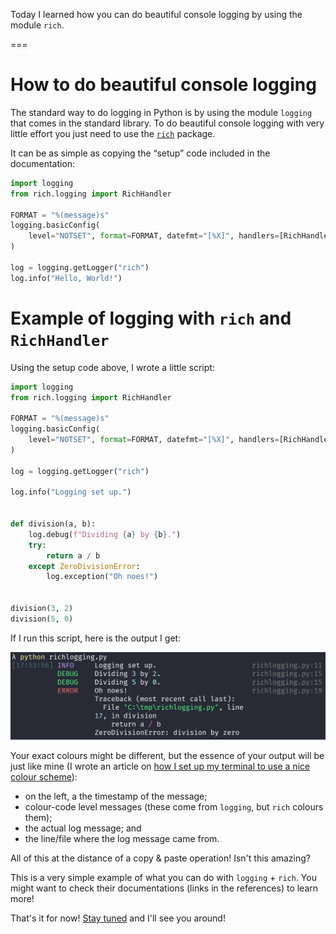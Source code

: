 Today I learned how you can do beautiful console logging by using the module `rich`.

===


# How to do beautiful console logging

The standard way to do logging in Python is by using the module `logging` that comes in the standard library.
To do beautiful console logging with very little effort you just need to use the [`rich`][rich] package.

It can be as simple as copying the “setup” code included in the documentation:

```py
import logging
from rich.logging import RichHandler

FORMAT = "%(message)s"
logging.basicConfig(
    level="NOTSET", format=FORMAT, datefmt="[%X]", handlers=[RichHandler()]
)

log = logging.getLogger("rich")
log.info("Hello, World!")
```


# Example of logging with `rich` and `RichHandler`

Using the setup code above, I wrote a little script:

```py
import logging
from rich.logging import RichHandler

FORMAT = "%(message)s"
logging.basicConfig(
    level="NOTSET", format=FORMAT, datefmt="[%X]", handlers=[RichHandler()]
)

log = logging.getLogger("rich")

log.info("Logging set up.")


def division(a, b):
    log.debug(f"Dividing {a} by {b}.")
    try:
        return a / b
    except ZeroDivisionError:
        log.exception("Oh noes!")


division(3, 2)
division(5, 0)
```

If I run this script, here is the output I get:

![A terminal window with some beautiful coloured text on it. The text is clearly divided in four columns, although there are no explicit separators. On the leftmost column we can see timestamps. The second column contains the level of the logging, like “INFO”, “DEBUG”, or “ERROR”, in different colours. The third column contains the error messages and the fourth column contains filename/line information about where that logging comes from.](_example.webp "Screenshot of some `rich` logging.")

Your exact colours might be different, but the essence of your output will be just like mine
(I wrote an article on [how I set up my terminal to use a nice colour scheme][til-starship]):

 - on the left, a the timestamp of the message;
 - colour-code level messages (these come from `logging`, but `rich` colours them);
 - the actual log message; and
 - the line/file where the log message came from.

All of this at the distance of a copy & paste operation!
Isn't this amazing?

This is a very simple example of what you can do with `logging` + `rich`.
You might want to check their documentations (links in the references) to learn more!


[rich]: https://github.com/Textualize/rich
[til-starship]: /blog/til/039

That's it for now! [Stay tuned][subscribe] and I'll see you around!

[subscribe]: /subscribe
